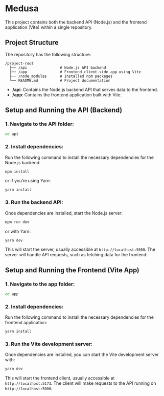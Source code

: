 # Medusa

This project contains both the backend API (Node.js) and the frontend application (Vite) within a single repository.

## Project Structure

The repository has the following structure:

```
/project-root
  ├── /api               # Node.js API backend
  ├── /app               # Frontend client-side app using Vite
  ├── /node_modules      # Installed npm packages
  └── README.md          # Project documentation
```

- **/api**: Contains the Node.js backend API that serves data to the frontend.
- **/app**: Contains the frontend application built with Vite.
  
## Setup and Running the API (Backend)

### 1. Navigate to the API folder:
```bash
cd api
```

### 2. Install dependencies:
Run the following command to install the necessary dependencies for the Node.js backend:

```bash
npm install
```

or if you’re using Yarn:

```bash
yarn install
```

### 3. Run the backend API:
Once dependencies are installed, start the Node.js server:

```bash
npm run dev
```

or with Yarn:

```bash
yarn dev
```

This will start the server, usually accessible at `http://localhost:5000`. The server will handle API requests, such as fetching data for the frontend.

## Setup and Running the Frontend (Vite App)

### 1. Navigate to the app folder:
```bash
cd app
```

### 2. Install dependencies:
Run the following command to install the necessary dependencies for the frontend application:

```bash
yarn install
```

### 3. Run the Vite development server:
Once dependencies are installed, you can start the Vite development server with:

```bash
yarn dev
```

This will start the frontend client, usually accessible at `http://localhost:5173`. The client will make requests to the API running on `http://localhost:5000`.
